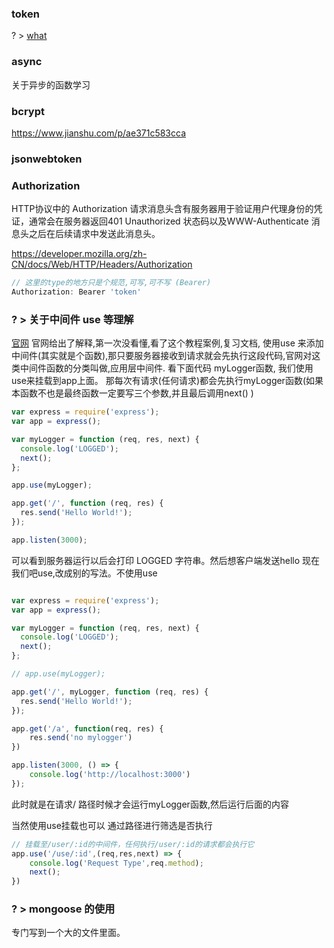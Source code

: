 ### token 
? > [what](https://blog.csdn.net/qq_40884473/article/details/78442377)

### async
关于异步的函数学习


### bcrypt
https://www.jianshu.com/p/ae371c583cca

### jsonwebtoken
[](https://www.ruanyifeng.com/blog/2018/07/json_web_token-tutorial.html)
[](https://segmentfault.com/a/1190000009494020)


### Authorization  

HTTP协议中的 Authorization 请求消息头含有服务器用于验证用户代理身份的凭证，通常会在服务器返回401 Unauthorized 状态码以及WWW-Authenticate 消息头之后在后续请求中发送此消息头。

https://developer.mozilla.org/zh-CN/docs/Web/HTTP/Headers/Authorization

```js
// 这里的type的地方只是个规范,可写,可不写 (Bearer)
Authorization: Bearer 'token'


```

### ? > 关于中间件 use 等理解

[官网](https://expressjs.com/zh-cn/guide/using-middleware.html)
官网给出了解释,第一次没看懂,看了这个教程案例,复习文档,
使用use 来添加中间件(其实就是个函数),那只要服务器接收到请求就会先执行这段代码,官网对这类中间件函数的分类叫做,应用层中间件.
看下面代码 myLogger函数, 我们使用use来挂载到app上面。
那每次有请求(任何请求)都会先执行myLogger函数(如果本函数不也是最终函数一定要写三个参数,并且最后调用next() )
```js   app2.js
var express = require('express');
var app = express();

var myLogger = function (req, res, next) {
  console.log('LOGGED');
  next();
};

app.use(myLogger);

app.get('/', function (req, res) {
  res.send('Hello World!');
});

app.listen(3000);

```
可以看到服务器运行以后会打印 LOGGED 字符串。然后想客户端发送hello
现在我们吧use,改成别的写法。不使用use

```js

var express = require('express');
var app = express();

var myLogger = function (req, res, next) {
  console.log('LOGGED');
  next();
};

// app.use(myLogger);

app.get('/', myLogger, function (req, res) {
  res.send('Hello World!');
});

app.get('/a', function(req, res) {
    res.send('no mylogger')
})

app.listen(3000, () => {
    console.log('http://localhost:3000')
});

```
此时就是在请求/ 路径时候才会运行myLogger函数,然后运行后面的内容

当然使用use挂载也可以 通过路径进行筛选是否执行
``` js
// 挂载至/user/:id的中间件，任何执行/user/:id的请求都会执行它
app.use('/use/:id',(req,res,next) => {
    console.log('Request Type',req.method);
    next();
})
```



### ?  > mongoose 的使用
专门写到一个大的文件里面。


